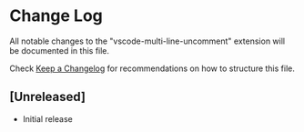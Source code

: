 # Change Log

All notable changes to the "vscode-multi-line-uncomment" extension will be documented in this file.

Check [Keep a Changelog](http://keepachangelog.com/) for recommendations on how to structure this file.

## [Unreleased]

- Initial release
